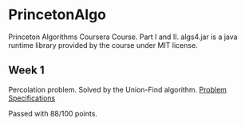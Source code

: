 # PrincetonAlgo
Princeton Algorithms Coursera Course. Part I and II.
algs4.jar is a java runtime library provided by the course under MIT license.

## Week 1
Percolation problem. Solved by the Union-Find algorithm.
[Problem Specifications](https://coursera.cs.princeton.edu/algs4/assignments/percolation/specification.php)

Passed with 88/100 points.
